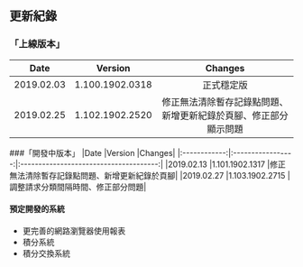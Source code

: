## 更新紀錄
### 「上線版本」
|Date    |Version    |Changes|
|:-------------:|:-----------------:|:---------------------------------------:|
|2019.02.03     |1.100.1902.0318    |正式穩定版                                 |
|2019.02.25     |1.102.1902.2520    |修正無法清除暫存記錄點問題、新增更新紀錄於頁腳、修正部分顯示問題|

###「開發中版本」
|Date    |Version    |Changes|
|:------------:|:-----------------:|:--------------------------------------:|
|2019.02.13  |1.101.1902.1317    |修正無法清除暫存記錄點問題、新增更新紀錄於頁腳|
|2019.02.27  |1.103.1902.2715    |調整請求分類間隔時間、修正部分問題|

#### 預定開發的系統
* 更完善的網路瀏覽器使用報表
* 積分系統
* 積分交換系統
